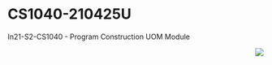 # CS1040-210425U

In21-S2-CS1040 - Program Construction UOM Module

<img align="right" src="https://visitor-badge.laobi.icu/badge?page_id=patricnilackshan.ATM-Simulation" />
